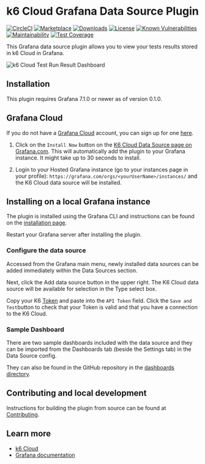 # k6 Cloud Grafana Data Source Plugin

[![CircleCI](https://circleci.com/gh/grafana/k6-cloud-grafana-datasource/tree/master.svg?style=svg)](https://circleci.com/gh/grafana/k6-cloud-grafana-datasource/tree/master)
[![Marketplace](https://img.shields.io/badge/dynamic/json?logo=grafana&color=F47A20&label=marketplace&prefix=v&query=%24.items%5B%3F%28%40.slug%20%3D%3D%20%22grafana-k6cloud-datasource%22%29%5D.version&url=https%3A%2F%2Fgrafana.com%2Fapi%2Fplugins)](https://grafana.com/grafana/plugins/grafana-k6cloud-datasource)
[![Downloads](https://img.shields.io/badge/dynamic/json?logo=grafana&color=F47A20&label=downloads&query=%24.items%5B%3F%28%40.slug%20%3D%3D%20%22grafana-k6cloud-datasource%22%29%5D.downloads&url=https%3A%2F%2Fgrafana.com%2Fapi%2Fplugins)](https://grafana.com/grafana/plugins/grafana-k6cloud-datasource)
[![License](https://img.shields.io/github/license/grafana/k6-cloud-grafana-datasource)](LICENSE)
[![Known Vulnerabilities](https://snyk.io/test/github/grafana/k6-cloud-grafana-datasource/badge.svg)](https://snyk.io/test/github/grafana/k6-cloud-grafana-datasource)
[![Maintainability](https://api.codeclimate.com/v1/badges/280a6029d9b8a329812c/maintainability)](https://codeclimate.com/github/grafana/k6-cloud-grafana-datasource/maintainability)
[![Test Coverage](https://api.codeclimate.com/v1/badges/280a6029d9b8a329812c/test_coverage)](https://codeclimate.com/github/grafana/k6-cloud-grafana-datasource/test_coverage)

This Grafana data source plugin allows you to view your tests results stored in k6 Cloud in Grafana.

![k6 Cloud Test Run Result Dashboard](https://storage.googleapis.com/integration-artifacts/grafana-k6cloud-datasource/img/screenshot_test_run_result1.png)

## Installation

This plugin requires Grafana 7.1.0 or newer as of version 0.1.0.

## Grafana Cloud

If you do not have a [Grafana Cloud](https://grafana.com/cloud) account, you can sign up for one [here](https://grafana.com/cloud/grafana).

1. Click on the `Install Now` button on the [K6 Cloud Data Source page on Grafana.com](https://grafana.com/plugins/grafana-k6cloud-datasource/?tab=installation). This will automatically add the plugin to your Grafana instance. It might take up to 30 seconds to install.

2. Login to your Hosted Grafana instance (go to your instances page in your profile): `https://grafana.com/orgs/<yourUserName>/instances/` and the K6 Cloud data source will be installed.

## Installing on a local Grafana instance

The plugin is installed using the Grafana CLI and instructions can be found on the [installation page](https://grafana.com/plugins/grafana-k6cloud-datasource/?tab=installation).

Restart your Grafana server after installing the plugin.

### Configure the data source

Accessed from the Grafana main menu, newly installed data sources can be added immediately within the Data Sources section.

Next, click the Add data source button in the upper right. The K6 Cloud data source will be available for selection in the Type select box.

Copy your K6 [Token](https://k6.io/docs/cloud/integrations/token) and paste into the `API Token` field. Click the `Save and Test`button to check that your Token is valid and that you have a connection to the K6 Cloud.

### Sample Dashboard

There are two sample dashboards included with the data source and they can be imported from the Dashboards tab (beside the Settings tab) in the Data Source config.

They can also be found in the GitHub repository in the [dashboards directory](https://github.com/grafana/k6-cloud-grafana-datasource/tree/master/src/dashboards).

## Contributing and local development

Instructions for building the plugin from source can be found at [Contributing](https://github.com/grafana/k6-cloud-grafana-datasource/blob/master/CONTRIBUTING.md).

## Learn more

- [k6 Cloud](https://k6.io/)
- [Grafana documentation](https://grafana.com/docs/)
